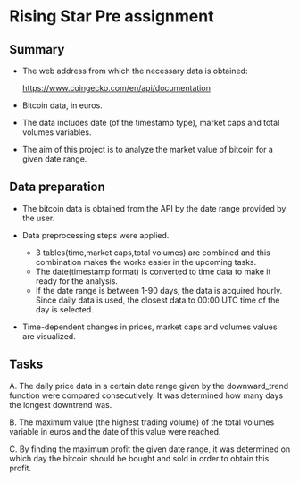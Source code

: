 # Rising Star Pre assignment

## Summary

* The web address from which the necessary data is obtained:

  https://www.coingecko.com/en/api/documentation

* Bitcoin data, in euros.

* The data includes date (of the timestamp type), market caps and total volumes variables.

* The aim of this project is to analyze the market value of bitcoin for a given date range.

## Data preparation

* The bitcoin data is obtained from the API by the date range provided by the user.

* Data preprocessing steps were applied.

  * 3 tables(time,market caps,total volumes) are combined and this combination makes the works easier in the upcoming tasks.
  * The date(timestamp format) is converted to time data to make it ready for the analysis.
  * If the date range is between 1-90 days, the data is acquired hourly. Since daily data is used, the closest data to 00:00 UTC time of the day is selected.
  
* Time-dependent changes in prices, market caps and volumes values are visualized.

## Tasks

   A. The daily price data in a certain date range given by the downward_trend function were compared consecutively. It was determined how many days the longest   downtrend was.

   B. The maximum value (the highest trading volume) of the total volumes variable in euros and the date of this value were reached.

   C. By finding the maximum profit the given date range, it was determined on which day the bitcoin should be bought and sold in order to obtain this profit.
